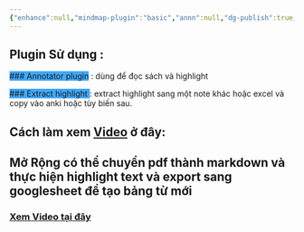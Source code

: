 ```yaml
---
{"enhance":null,"mindmap-plugin":"basic","annn":null,"dg-publish":true,"image":"https://i.imgur.com/MDbxSzA.png","permalink":"/noi-dung-khoa-hoc/phan-2-mo-rong-va-ung-dung/doc-sach-tieng-anh-tao-highlight-va-export-de-tao-bang-tu-moi/","dgPassFrontmatter":true,"noteIcon":"1"}
---
```



## Plugin Sử dụng :

<span style="background:#40a9ff">### Annotator plugin</span> : dùng để đọc sách và highlight

<span style="background:#40a9ff">### Extract highlight </span>: extract highlight sang một note khác hoặc excel và copy vào anki hoặc tùy biến sau.

## Cách làm xem [Video](https://www.facebook.com/groups/219067851029823/posts/356310283972245/) ở đây:



## Mở Rộng có thể chuyển pdf thành markdown và thực hiện highlight text và export sang googlesheet để tạo bảng từ mới

### [Xem Video tại đây](https://www.facebook.com/groups/219067851029823/posts/357718997164707/)

